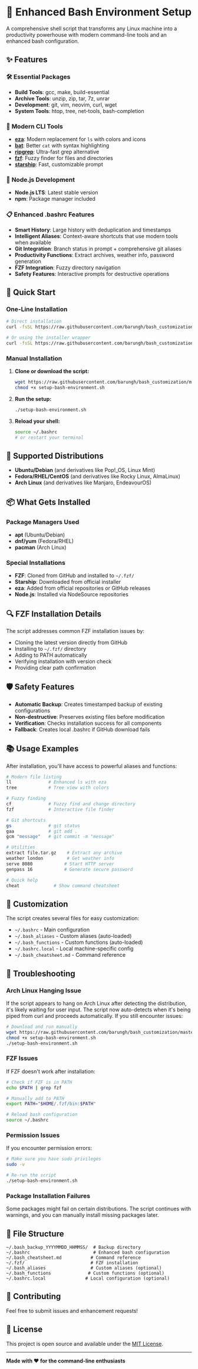 # 🚀 Enhanced Bash Environment Setup

A comprehensive shell script that transforms any Linux machine into a productivity powerhouse with modern command-line tools and an enhanced bash configuration.

## ✨ Features

### 🛠️ **Essential Packages**
- **Build Tools**: gcc, make, build-essential
- **Archive Tools**: unzip, zip, tar, 7z, unrar
- **Development**: git, vim, neovim, curl, wget
- **System Tools**: htop, tree, net-tools, bash-completion

### 🎨 **Modern CLI Tools**
- **[eza](https://github.com/eza-community/eza)**: Modern replacement for `ls` with colors and icons
- **[bat](https://github.com/sharkdp/bat)**: Better `cat` with syntax highlighting
- **[ripgrep](https://github.com/BurntSushi/ripgrep)**: Ultra-fast grep alternative
- **[fzf](https://github.com/junegunn/fzf)**: Fuzzy finder for files and directories
- **[starship](https://starship.rs/)**: Fast, customizable prompt

### 🔧 **Node.js Development**
- **Node.js LTS**: Latest stable version
- **npm**: Package manager included

### 📋 **Enhanced .bashrc Features**
- **Smart History**: Large history with deduplication and timestamps
- **Intelligent Aliases**: Context-aware shortcuts that use modern tools when available
- **Git Integration**: Branch status in prompt + comprehensive git aliases
- **Productivity Functions**: Extract archives, weather info, password generation
- **FZF Integration**: Fuzzy directory navigation
- **Safety Features**: Interactive prompts for destructive operations

## 🚀 Quick Start

### One-Line Installation

```bash
# Direct installation
curl -fsSL https://raw.githubusercontent.com/barungh/bash_customization/master/setup-bash-environment.sh | bash

# Or using the installer wrapper
curl -fsSL https://raw.githubusercontent.com/barungh/bash_customization/master/install.sh | bash
```

### Manual Installation

1. **Clone or download the script:**
   ```bash
   wget https://raw.githubusercontent.com/barungh/bash_customization/master/setup-bash-environment.sh
   chmod +x setup-bash-environment.sh
   ```

2. **Run the setup:**
   ```bash
   ./setup-bash-environment.sh
   ```

3. **Reload your shell:**
   ```bash
   source ~/.bashrc
   # or restart your terminal
   ```

## 🐧 Supported Distributions

- **Ubuntu/Debian** (and derivatives like Pop!_OS, Linux Mint)
- **Fedora/RHEL/CentOS** (and derivatives like Rocky Linux, AlmaLinux)
- **Arch Linux** (and derivatives like Manjaro, EndeavourOS)

## 📦 What Gets Installed

### Package Managers Used
- **apt** (Ubuntu/Debian)
- **dnf/yum** (Fedora/RHEL)
- **pacman** (Arch Linux)

### Special Installations
- **FZF**: Cloned from GitHub and installed to `~/.fzf/`
- **Starship**: Downloaded from official installer
- **eza**: Added from official repositories or GitHub releases
- **Node.js**: Installed via NodeSource repositories

## 🔍 FZF Installation Details

The script addresses common FZF installation issues by:
- Cloning the latest version directly from GitHub
- Installing to `~/.fzf/` directory
- Adding to PATH automatically
- Verifying installation with version check
- Providing clear path confirmation

## 🛡️ Safety Features

- **Automatic Backup**: Creates timestamped backup of existing configurations
- **Non-destructive**: Preserves existing files before modification
- **Verification**: Checks installation success for all components
- **Fallback**: Creates local .bashrc if GitHub download fails

## 📚 Usage Examples

After installation, you'll have access to powerful aliases and functions:

```bash
# Modern file listing
ll              # Enhanced ls with eza
tree            # Tree view with colors

# Fuzzy finding
cf              # Fuzzy find and change directory
fzf             # Interactive file finder

# Git shortcuts
gs              # git status
gaa             # git add .
gcm "message"   # git commit -m "message"

# Utilities
extract file.tar.gz    # Extract any archive
weather london         # Get weather info
serve 8080            # Start HTTP server
genpass 16            # Generate secure password

# Quick help
cheat             # Show command cheatsheet
```

## 🔧 Customization

The script creates several files for easy customization:

- `~/.bashrc` - Main configuration
- `~/.bash_aliases` - Custom aliases (auto-loaded)
- `~/.bash_functions` - Custom functions (auto-loaded)
- `~/.bashrc.local` - Local machine-specific config
- `~/.bash_cheatsheet.md` - Command reference

## 🐛 Troubleshooting

### Arch Linux Hanging Issue
If the script appears to hang on Arch Linux after detecting the distribution, it's likely waiting for user input. The script now auto-detects when it's being piped from curl and proceeds automatically. If you still encounter issues:

```bash
# Download and run manually
wget https://raw.githubusercontent.com/barungh/bash_customization/master/setup-bash-environment.sh
chmod +x setup-bash-environment.sh
./setup-bash-environment.sh
```

### FZF Issues
If FZF doesn't work after installation:
```bash
# Check if FZF is in PATH
echo $PATH | grep fzf

# Manually add to PATH
export PATH="$HOME/.fzf/bin:$PATH"

# Reload bash configuration
source ~/.bashrc
```

### Permission Issues
If you encounter permission errors:
```bash
# Make sure you have sudo privileges
sudo -v

# Re-run the script
./setup-bash-environment.sh
```

### Package Installation Failures
Some packages might fail on certain distributions. The script continues with warnings, and you can manually install missing packages later.

## 📁 File Structure

```
~/.bash_backup_YYYYMMDD_HHMMSS/  # Backup directory
~/.bashrc                        # Enhanced bash configuration
~/.bash_cheatsheet.md           # Command reference
~/.fzf/                         # FZF installation
~/.bash_aliases                 # Custom aliases (optional)
~/.bash_functions              # Custom functions (optional)
~/.bashrc.local               # Local configuration (optional)
```

## 🤝 Contributing

Feel free to submit issues and enhancement requests!

## 📄 License

This project is open source and available under the [MIT License](LICENSE).

---

**Made with ❤️ for the command-line enthusiasts**
